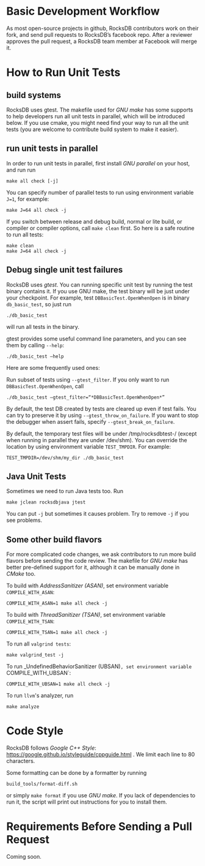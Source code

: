 # Basic Development Workflow

As most open-source projects in github, RocksDB contributors work on their fork, and send pull requests to RocksDB’s facebook repo. After a reviewer approves the pull request, a RocksDB team member at Facebook will merge it.


# How to Run Unit Tests

## build systems

RocksDB uses gtest. The makefile used for _GNU make_ has some supports to help developers run all unit tests in parallel, which will be introduced below. If you use cmake, you might need find your way to run all the unit tests (you are welcome to contribute build system to make it easier).

## run unit tests in parallel

In order to run unit tests in parallel, first install _GNU parallel_ on your host, and run run
```
make all check [-j] 
```
You can specify number of parallel tests to run using environment variable `J=1`, for example:
```
make J=64 all check -j
```

If you switch between release and debug build, normal or lite build, or compiler or compiler options, call `make clean` first. So here is a safe routine to run all tests:

```
make clean
make J=64 all check -j
```

## Debug single unit test failures

RocksDB uses _gtest_. You can running specific unit test by running the test binary contains it. If you use GNU make, the test binary will be just under your checkpoint. For example, test `DBBasicTest.OpenWhenOpen` is in binary `db_basic_test`, so just run
```
./db_basic_test
```
will run all tests in the binary.

gtest provides some useful command line parameters, and you can see them by calling `--help`:
```
./db_basic_test —help
```
 Here are some frequently used ones:

Run subset of tests using `--gtest_filter`. If you only want to run `DBBasicTest.OpenWhenOpen`, call
```
./db_basic_test —gtest_filter=“*DBBasicTest.OpenWhenOpen*”
```
By default, the test DB created by tests are cleared up even if test fails. You can try to preserve it by using `--gtest_throw_on_failure`. If you want to stop the debugger when assert fails, specify `--gtest_break_on_failure`.

By default, the temporary test files will be under /tmp/rocksdbtest-<number>/ (except when running in parallel they are under /dev/shm). You can override the location by using environment variable `TEST_TMPDIR`. For example:
```
TEST_TMPDIR=/dev/shm/my_dir ./db_basic_test
```
## Java Unit Tests

Sometimes we need to run Java tests too. Run
```
make jclean rocksdbjava jtest
```
You can put `-j` but sometimes it causes problem. Try to remove `-j` if you see problems.

## Some other build flavors

For more complicated code changes, we ask contributors to run more build flavors before sending the code review. The makefile for _GNU make_ has better pre-defined support for it, although it can be manually done in _CMake_ too.

To build with _AddressSanitizer (ASAN)_, set environment variable `COMPILE_WITH_ASAN`:
```
COMPILE_WITH_ASAN=1 make all check -j
```
To build with _ThreadSanitizer (TSAN)_, set environment variable `COMPILE_WITH_TSAN`:
```
COMPILE_WITH_TSAN=1 make all check -j
```
To run all `valgrind tests`:
```
make valgrind_test -j
```
To run _UndefinedBehaviorSanitizer (UBSAN)`, set environment variable `COMPILE_WITH_UBSAN`:
```
COMPILE_WITH_UBSAN=1 make all check -j
```
To run `llvm`'s analyzer, run
```
make analyze
```
# Code Style

RocksDB follows _Google C++ Style_: https://google.github.io/styleguide/cppguide.html . We limit each line to 80 characters.

Some formatting can be done by a formatter by running
```
build_tools/format-diff.sh
```
or simply `make format` if you use _GNU make_. If you lack of dependencies to run it, the script will print out instructions for you to install them. 

# Requirements Before Sending a Pull Request

Coming soon.